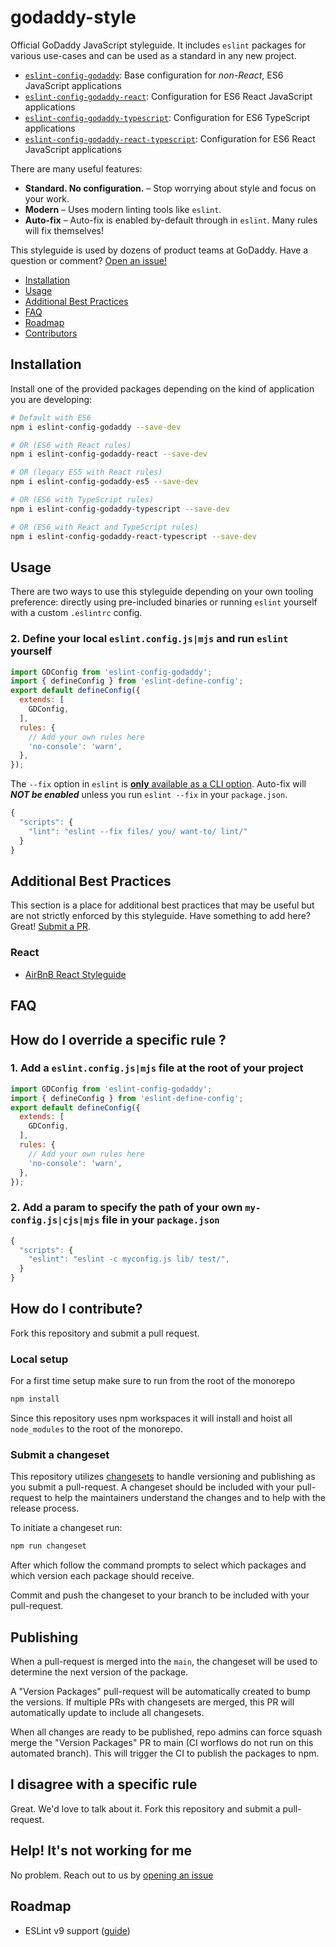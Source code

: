 # godaddy-style

Official GoDaddy JavaScript styleguide. It includes `eslint` packages for various use-cases and can be used as a standard in any new project.

- [`eslint-config-godaddy`]: Base configuration for _non-React_, ES6 JavaScript applications
- [`eslint-config-godaddy-react`]: Configuration for ES6 React JavaScript applications
- [`eslint-config-godaddy-typescript`]: Configuration for ES6 TypeScript applications
- [`eslint-config-godaddy-react-typescript`]: Configuration for ES6 React JavaScript applications

There are many useful features:

- **Standard. No configuration.** – Stop worrying about style and focus on your work.
- **Modern** – Uses modern linting tools like `eslint`.
- **Auto-fix** – Auto-fix is enabled by-default through in `eslint`. Many rules will fix themselves!

This styleguide is used by dozens of product teams at GoDaddy. Have a question or comment? [Open an issue!](https://github.com/godaddy/javascript/issues/new)

- [Installation](#installation)
- [Usage](#usage)
- [Additional Best Practices](#additional-best-practices)
- [FAQ](#faq)
- [Roadmap](#roadmap)
- [Contributors](https://github.com/godaddy/javascript/graphs/contributors)

## Installation

Install one of the provided packages depending on the kind of application you are developing:

``` sh
# Default with ES6
npm i eslint-config-godaddy --save-dev

# OR (ES6 with React rules)
npm i eslint-config-godaddy-react --save-dev

# OR (legacy ES5 with React rules)
npm i eslint-config-godaddy-es5 --save-dev

# OR (ES6 with TypeScript rules)
npm i eslint-config-godaddy-typescript --save-dev

# OR (ES6 with React and TypeScript rules)
npm i eslint-config-godaddy-react-typescript --save-dev
```

## Usage

There are two ways to use this styleguide depending on your own tooling preference: directly using pre-included binaries or running `eslint` yourself with a custom `.eslintrc` config.

### 2. Define your local `eslint.config.js|mjs` and run `eslint` yourself

``` js
import GDConfig from 'eslint-config-godaddy';
import { defineConfig } from 'eslint-define-config';
export default defineConfig({
  extends: [
    GDConfig,
  ],
  rules: {
    // Add your own rules here
    'no-console': 'warn',
  },
});
```

The `--fix` option in `eslint` is [**only** available as a CLI option](https://github.com/eslint/eslint/issues/8041). Auto-fix will **_NOT be enabled_** unless you run `eslint --fix` in your `package.json`.

``` js
{
  "scripts": {
    "lint": "eslint --fix files/ you/ want-to/ lint/"
  }
}
```

## Additional Best Practices

This section is a place for additional best practices that may be useful but are not strictly enforced by this styleguide. Have something to add here? Great! [Submit a PR](#how-do-i-contribute).

### React

- [AirBnB React Styleguide](https://github.com/airbnb/javascript/tree/master/react)

## FAQ

## How do I override a specific rule ?

### 1. Add a `eslint.config.js|mjs` file at the root of your project

``` js
import GDConfig from 'eslint-config-godaddy';
import { defineConfig } from 'eslint-define-config';
export default defineConfig({
  extends: [
    GDConfig,
  ],
  rules: {
    // Add your own rules here
    'no-console': 'warn',
  },
});
```

### 2. Add a param to specify the path of your own `my-config.js|cjs|mjs` file in your `package.json`

``` js
{
  "scripts": {
    "eslint": "eslint -c myconfig.js lib/ test/",
  }
}
```

## How do I contribute?

Fork this repository and submit a pull request.

### Local setup

For a first time setup make sure to run from the root of the monorepo

```bash
npm install
```

Since this repository uses npm workspaces it will install and hoist all `node_modules` to the root of the monorepo.

### Submit a changeset

This repository utilizes [changesets] to handle versioning and publishing as you submit a pull-request.
A changeset should be included with your pull-request to help the maintainers
understand the changes and to help with the release process.

To initiate a changeset run:

```bash
npm run changeset
```

After which follow the command prompts to select which packages and which version each package should receive.

Commit and push the changeset to your branch to be included with your pull-request.

## Publishing

When a pull-request is merged into the `main`, the changeset will be used
to determine the next version of the package.

A "Version Packages" pull-request will be automatically created to bump the
versions.
If multiple PRs with changesets are merged, this PR will automatically update to
include all changesets.

When all changes are ready to be published, repo admins can force squash merge
the "Version Packages" PR to main (CI worflows do not run on this automated branch).
This will trigger the CI to publish the packages to npm.

## I disagree with a specific rule

Great. We'd love to talk about it. Fork this repository and submit a pull-request.

## Help! It's not working for me

No problem. Reach out to us by [opening an issue]

## Roadmap

- ESLint v9 support ([guide](https://eslint.org/docs/latest/use/migrate-to-9.0.0))

[opening an issue]: https://github.com/godaddy/javascript/issues
[`eslint-config-godaddy`]: /packages/eslint-config-godaddy
[`eslint-config-godaddy-react`]: /packages/eslint-config-godaddy-react
[`eslint-config-godaddy-typescript`]: /packages/eslint-config-godaddy-typescript
[`eslint-config-godaddy-react-typescript`]: /packages/eslint-config-godaddy-react-typescript
[changesets]: https://github.com/changesets/changesets
